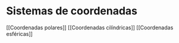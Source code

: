 # Sistemas de coordenadas
[[Coordenadas polares]]
[[Coordenadas cilíndricas]]
[[Coordenadas esféricas]] 
